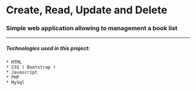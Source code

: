 # Create, Read, Update and Delete

### Simple web application allowing to management a book list

***

##### Technologies used in this project: 
	
	* HTML
	* CSS ( Bootstrap )
	* Javascript
	* PHP
	* MySql